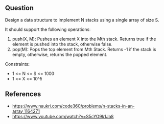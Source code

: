## Question

Design a data structure to implement N stacks using a single array of size S.

It should support the following operations:
1. push(X, M): Pushes an element X into the Mth stack. Returns true if the element is pushed into the stack, otherwise false.
2. pop(M): Pops the top element from Mth Stack. Returns -1 if the stack is empty, otherwise, returns the popped element.

Constraints:
- 1 <= N <= S <= 1000
- 1 <= X <= 10^5

## References

- https://www.naukri.com/code360/problems/n-stacks-in-an-array_1164271
- https://www.youtube.com/watch?v=S5cYO9k1Ja8